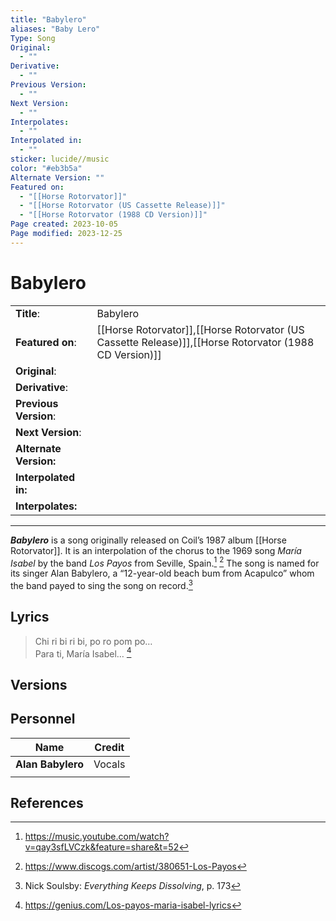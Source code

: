 ```yaml
---
title: "Babylero"
aliases: "Baby Lero"
Type: Song
Original:
  - ""
Derivative:
  - ""
Previous Version:
  - ""
Next Version:
  - ""
Interpolates:
  - ""
Interpolated in:
  - ""
sticker: lucide//music
color: "#eb3b5a"
Alternate Version: ""
Featured on:
  - "[[Horse Rotorvator]]"
  - "[[Horse Rotorvator (US Cassette Release)]]"
  - "[[Horse Rotorvator (1988 CD Version)]]"
Page created: 2023-10-05
Page modified: 2023-12-25
---
```


# Babylero

|  |  |
| --- | --- |
| __Title__: | Babylero |
| __Featured on__: | [[Horse Rotorvator]],[[Horse Rotorvator (US Cassette Release)]],[[Horse Rotorvator (1988 CD Version)]] |
| __Original__: |  |
| __Derivative__: |  |
| __Previous Version__: |  |
| __Next Version__: |  |
| __Alternate Version:__ |  |
| __Interpolated in:__ |  |
| __Interpolates:__ |  |

---

*__Babylero__* is a song originally released on Coil’s 1987 album [[Horse Rotorvator]]. It is an interpolation of the chorus to the 1969 song *María Isabel* by the band *Los Payos* from Seville, Spain.[^1] [^2] The song is named for its singer Alan Babylero, a “12-year-old beach bum from Acapulco” whom the band payed to sing the song on record.[^3]

## Lyrics

> Chi ri bi ri bi, po ro pom po…  
> Para ti, María Isabel… [^4]

## Versions

## Personnel

|Name|Credit|
|---|---|
|__Alan Babylero__| Vocals |
|||

## References

[^1]:<https://music.youtube.com/watch?v=qay3sfLVCzk&feature=share&t=52>
[^2]: <https://www.discogs.com/artist/380651-Los-Payos>
[^3]: Nick Soulsby: *Everything Keeps Dissolving*, p. 173
[^4]:  <https://genius.com/Los-payos-maria-isabel-lyrics>
